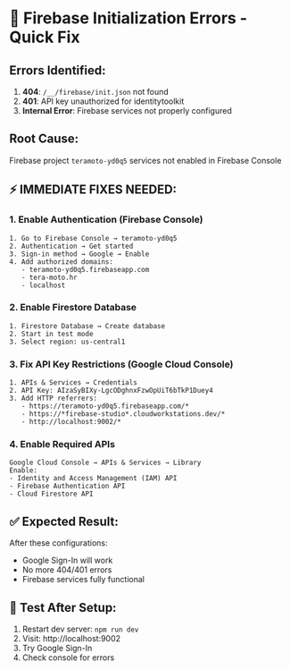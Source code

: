 # 🚨 Firebase Initialization Errors - Quick Fix

## Errors Identified:
1. **404**: `/__/firebase/init.json` not found
2. **401**: API key unauthorized for identitytoolkit
3. **Internal Error**: Firebase services not properly configured

## Root Cause:
Firebase project `teramoto-yd0q5` services not enabled in Firebase Console

## ⚡ IMMEDIATE FIXES NEEDED:

### 1. Enable Authentication (Firebase Console)
```
1. Go to Firebase Console → teramoto-yd0q5
2. Authentication → Get started
3. Sign-in method → Google → Enable
4. Add authorized domains:
   - teramoto-yd0q5.firebaseapp.com
   - tera-moto.hr
   - localhost
```

### 2. Enable Firestore Database
```
1. Firestore Database → Create database
2. Start in test mode
3. Select region: us-central1
```

### 3. Fix API Key Restrictions (Google Cloud Console)
```
1. APIs & Services → Credentials
2. API Key: AIzaSyBIXy-LgcODghnxFzwOpUiT6bTkP1Duey4
3. Add HTTP referrers:
   - https://teramoto-yd0q5.firebaseapp.com/*
   - https://*firebase-studio*.cloudworkstations.dev/*
   - http://localhost:9002/*
```

### 4. Enable Required APIs
```
Google Cloud Console → APIs & Services → Library
Enable:
- Identity and Access Management (IAM) API
- Firebase Authentication API
- Cloud Firestore API
```

## ✅ Expected Result:
After these configurations:
- Google Sign-In will work
- No more 404/401 errors
- Firebase services fully functional

## 🔧 Test After Setup:
1. Restart dev server: `npm run dev`
2. Visit: http://localhost:9002
3. Try Google Sign-In
4. Check console for errors